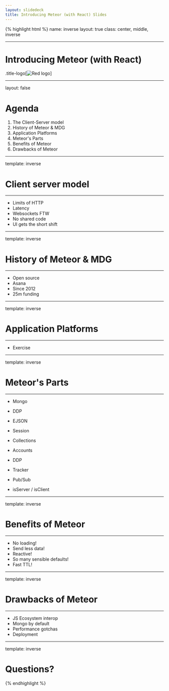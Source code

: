 ```yaml
---
layout: slidedeck
title: Introducing Meteor (with React) Slides
---
```


{% highlight html %}
name: inverse
layout: true
class: center, middle, inverse

---

# Introducing Meteor (with React)

.title-logo[![Red logo](/public/img/red-logo-white.svg)]

---
layout: false

# Agenda

1. The Client-Server model
2. History of Meteor & MDG
3. Application Platforms
4. Meteor's Parts
5. Benefits of Meteor
6. Drawbacks of Meteor

---
template: inverse

# Client server model

---

- Limits of HTTP
- Latency
- Websockets FTW
- No shared code
- UI gets the short shift

---
template: inverse

# History of Meteor & MDG

---

- Open source
- Asana
- Since 2012
- 25m funding

---
template: inverse

# Application Platforms

---

- Exercise

---
template: inverse

# Meteor's Parts

---

- Mongo
- DDP
- EJSON

- Session
- Collections
- Accounts

- DDP
- Tracker
- Pub/Sub

- isServer / isClient

---
template: inverse

# Benefits of Meteor

---

- No loading!
- Send less data!
- Reactive!
- So many sensible defaults!
- Fast TTL!

---
template: inverse

# Drawbacks of Meteor

---

- JS Ecosystem interop
- Mongo by default
- Performance gotchas
- Deployment

---
template: inverse

# Questions?

{% endhighlight %}
